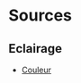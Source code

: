 # Sources

## Eclairage
* [Couleur](http://www.education.com/science-fair/article/colored-lights-effect/)
